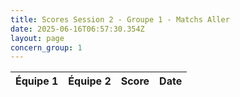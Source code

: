 ```yaml
---
title: Scores Session 2 - Groupe 1 - Matchs Aller
date: 2025-06-16T06:57:30.354Z
layout: page
concern_group: 1
---
```




| Équipe 1 | Équipe 2 | Score | Date |
|----------|----------|-------|------|

